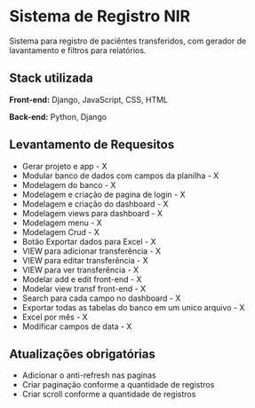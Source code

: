 # Sistema de Registro NIR

Sistema para registro de paciêntes transferidos, com gerador de lavantamento e filtros para relatórios.




## Stack utilizada

**Front-end:** Django, JavaScript, CSS, HTML

**Back-end:** Python, Django


## Levantamento de Requesitos

- Gerar projeto e app - X
- Modular banco de dados com campos da planilha - X
- Modelagem do banco - X
- Modelagem e criação de pagina de login - X
- Modelagem e criação do dashboard - X
- Modelagem views para dashboard - X
- Modelagem menu - X
- Modelagem Crud - X
- Botão Exportar dados para Excel - X
- VIEW para adicionar transferência - X
- VIEW para editar transferência - X
- VIEW para ver transferência - X
- Modelar add e edit front-end - X
- Modelar view transf front-end - X
- Search para cada campo no dashboard - X
- Exportar todas as tabelas do banco em um unico arquivo - X
- Excel por mês - X
- Modificar campos de data - X


## Atualizações obrigatórias

- Adicionar o anti-refresh nas paginas
- Criar paginação conforme a quantidade de registros
- Criar scroll conforme a quantidade de registros
